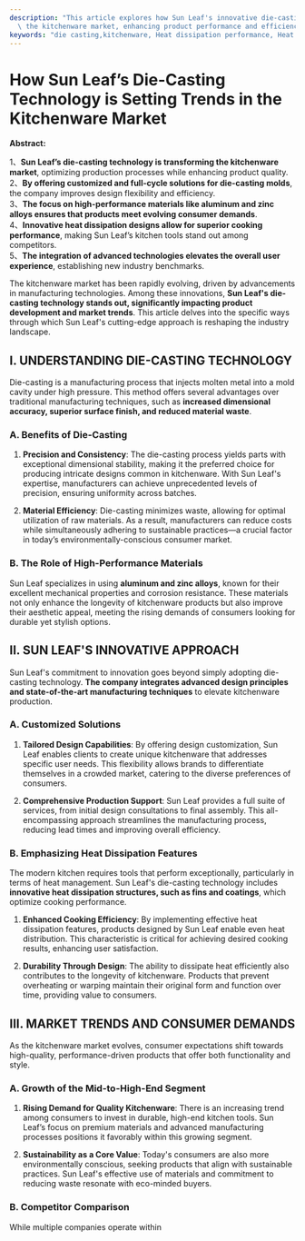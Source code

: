 ```yaml
---
description: "This article explores how Sun Leaf's innovative die-casting technology is revolutionizing\
  \ the kitchenware market, enhancing product performance and efficiency."
keywords: "die casting,kitchenware, Heat dissipation performance, Heat dissipation fins"
---
```

# How Sun Leaf’s Die-Casting Technology is Setting Trends in the Kitchenware Market

**Abstract:**

1、**Sun Leaf’s die-casting technology is transforming the kitchenware market**, optimizing production processes while enhancing product quality.  
2、**By offering customized and full-cycle solutions for die-casting molds**, the company improves design flexibility and efficiency.  
3、**The focus on high-performance materials like aluminum and zinc alloys ensures that products meet evolving consumer demands**.  
4、**Innovative heat dissipation designs allow for superior cooking performance**, making Sun Leaf’s kitchen tools stand out among competitors.  
5、**The integration of advanced technologies elevates the overall user experience**, establishing new industry benchmarks.

The kitchenware market has been rapidly evolving, driven by advancements in manufacturing technologies. Among these innovations, **Sun Leaf's die-casting technology stands out, significantly impacting product development and market trends**. This article delves into the specific ways through which Sun Leaf's cutting-edge approach is reshaping the industry landscape.

## I. UNDERSTANDING DIE-CASTING TECHNOLOGY

Die-casting is a manufacturing process that injects molten metal into a mold cavity under high pressure. This method offers several advantages over traditional manufacturing techniques, such as **increased dimensional accuracy, superior surface finish, and reduced material waste**. 

### A. Benefits of Die-Casting

1. **Precision and Consistency**: The die-casting process yields parts with exceptional dimensional stability, making it the preferred choice for producing intricate designs common in kitchenware. With Sun Leaf's expertise, manufacturers can achieve unprecedented levels of precision, ensuring uniformity across batches.

2. **Material Efficiency**: Die-casting minimizes waste, allowing for optimal utilization of raw materials. As a result, manufacturers can reduce costs while simultaneously adhering to sustainable practices—a crucial factor in today’s environmentally-conscious consumer market.

### B. The Role of High-Performance Materials

Sun Leaf specializes in using **aluminum and zinc alloys**, known for their excellent mechanical properties and corrosion resistance. These materials not only enhance the longevity of kitchenware products but also improve their aesthetic appeal, meeting the rising demands of consumers looking for durable yet stylish options. 

## II. SUN LEAF'S INNOVATIVE APPROACH

Sun Leaf's commitment to innovation goes beyond simply adopting die-casting technology. **The company integrates advanced design principles and state-of-the-art manufacturing techniques** to elevate kitchenware production.

### A. Customized Solutions

1. **Tailored Design Capabilities**: By offering design customization, Sun Leaf enables clients to create unique kitchenware that addresses specific user needs. This flexibility allows brands to differentiate themselves in a crowded market, catering to the diverse preferences of consumers.

2. **Comprehensive Production Support**: Sun Leaf provides a full suite of services, from initial design consultations to final assembly. This all-encompassing approach streamlines the manufacturing process, reducing lead times and improving overall efficiency.

### B. Emphasizing Heat Dissipation Features

The modern kitchen requires tools that perform exceptionally, particularly in terms of heat management. Sun Leaf's die-casting technology includes **innovative heat dissipation structures, such as fins and coatings**, which optimize cooking performance.

1. **Enhanced Cooking Efficiency**: By implementing effective heat dissipation features, products designed by Sun Leaf enable even heat distribution. This characteristic is critical for achieving desired cooking results, enhancing user satisfaction.

2. **Durability Through Design**: The ability to dissipate heat efficiently also contributes to the longevity of kitchenware. Products that prevent overheating or warping maintain their original form and function over time, providing value to consumers.

## III. MARKET TRENDS AND CONSUMER DEMANDS

As the kitchenware market evolves, consumer expectations shift towards high-quality, performance-driven products that offer both functionality and style. 

### A. Growth of the Mid-to-High-End Segment

1. **Rising Demand for Quality Kitchenware**: There is an increasing trend among consumers to invest in durable, high-end kitchen tools. Sun Leaf’s focus on premium materials and advanced manufacturing processes positions it favorably within this growing segment.

2. **Sustainability as a Core Value**: Today's consumers are also more environmentally conscious, seeking products that align with sustainable practices. Sun Leaf's effective use of materials and commitment to reducing waste resonate with eco-minded buyers. 

### B. Competitor Comparison

While multiple companies operate within
